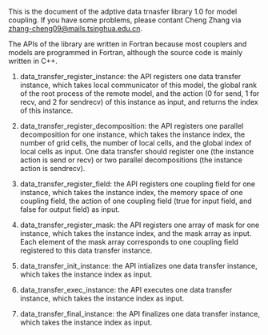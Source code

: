 This is the document of the adptive data trnasfer library 1.0 for model coupling.
If you have some problems, please contant Cheng Zhang via zhang-cheng09@mails.tsinghua.edu.cn.

The APIs of the library are written in Fortran because most couplers and models are programmed 
in Fortran, although the source code is mainly written in C++. 

1. data_transfer_register_instance: the API registers one data transfer instance, 
    which takes local communicator of this model, the global rank of the root process of the remote model,
    and the action (0 for send, 1 for recv, and 2 for sendrecv) of this instance as input, and returns the index of this instance.

2. data_transfer_register_decomposition: the API registers one parallel decomposition for one instance, 
    which takes the instance index, the number of grid cells, the number of local cells, 
    and the global index of local cells as input. One data transfer should register one (the instance action is send or recv) 
    or two parallel decompositions (the instance action is sendrecv).

3. data_transfer_register_field: the API registers one coupling field for one instance,
    which takes the instance index, the memory space of one coupling field, the action of one coupling field (true for input field, 
    and false for output field) as input.

4. data_transfer_register_mask: the API registers one array of mask for one instance,
    which takes the instance index, and the mask array as input. Each element of the mask array
    corresponds to one coupling field registered to this data transfer instance.

5. data_transfer_init_instance: the API intializes one data transfer instance,
    which takes the instance index as input.

6. data_transfer_exec_instance: the API executes one data transfer instance,
    which takes the instance index as input.

7. data_transfer_final_instance: the API finalizes one data transfer instance,
    which takes the instance index as input.

